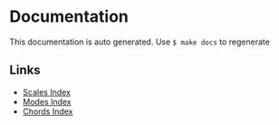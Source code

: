 # Documentation

This documentation is auto generated. Use `$ make docs` to regenerate

## Links

- [Scales Index](Scales.md)
- [Modes Index](Modes.md)
- [Chords Index](Chords.md)
